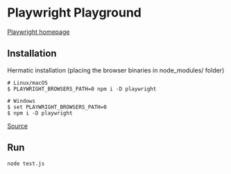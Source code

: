 # Playwright Playground

[Playwright homepage](https://playwright.dev/#)

## Installation

Hermatic installation (placing the browser binaries in node_modules/ folder)

```
# Linux/macOS
$ PLAYWRIGHT_BROWSERS_PATH=0 npm i -D playwright

# Windows
$ set PLAYWRIGHT_BROWSERS_PATH=0
$ npm i -D playwright
```

[Source](https://playwright.dev/#version=v1.6.2&path=docs%2Finstallation.md&q=)

## Run

```
node test.js
```